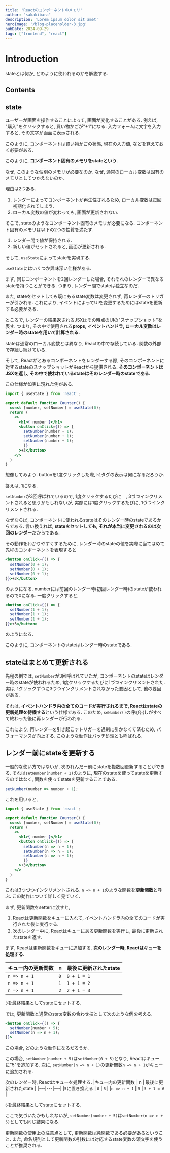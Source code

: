 ```yaml
---
title: 'Reactのコンポーネントのメモリ'
author: "sakakibara"
description: 'Lorem ipsum dolor sit amet'
heroImage: '/blog-placeholder-3.jpg'
pubDate: 2024-09-29
tags: ["frontend", "react"]
---
```


# Introduction
stateとは何か, どのように使われるのかを解説する.

## Contents
<!-- ## hooks -->
<!-- `use`で始まる関数はhooksと呼ばれる. -->
<!-- hooksはレンダー時にのみ呼び出すことができる特別な関数であり, Reactの機能に接続(hook into)する. -->

## state
ユーザーが画面を操作することによって, 画面が変化することがある.
例えば, "購入"をクリックすると, 買い物かごが"+1"になる.
入力フォームに文字を入力すると, その文字が画面に表示される.

このように, コンポーネントは買い物かごの状態, 現在の入力値, などを覚えておく必要がある.

このように, **コンポーネント固有のメモリをstateという**.

なぜ, このような個別のメモリが必要なのか.
なぜ, 通常のローカル変数は固有のメモリとしてつかえないのか.

理由は2つある.
1. レンダーによってコンポーネントが再生性されるため, ローカル変数は毎回初期化されてしまう.
1. ローカル変数の値が変わっても, 画面が更新されない.

そこで, stateのようなコンポーネント固有のメモリが必要になる.
コンポーネント固有のメモリは以下の2つの性質を満たす.

1. レンダー間で値が保持される.
1. 新しい値がセットされると, 画面が更新される.

そして, `useState`によってstateを実現する.

`useState`にはいくつか興味深い仕様がある.

まず, 同じコンポーネントを2回レンダーした場合, それぞれのレンダーで異なるstateを持つことができる.
つまり, レンダー間でstateは独立なのだ.

また, stateをセットしても既にあるstate変数は変更されず, 再レンダーのトリガーが引かれる.
これにより, イベントによってUIを変更するためにはstateを更新する必要がある.

ところで, レンダーの結果返されるJSXはその時点のUIの"スナップショット"を表す. つまり, その中で使用される**props, イベントハンドラ, ローカル変数はレンダー時のstateを用いて計算される.**

stateは通常のローカル変数とは異なり, Reactの中で存続している. 関数の外部で存続し続けている.

そして, Reactがとあるコンポーネントをレンダーする際, そのコンポーネントに対するstateのスナップショットがReactから提供される.
**そのコンポーネントはJSXを返し, その中で使われているstateはそのレンダー時のstateである.**

この仕様が如実に現れた例がある.

```jsx
import { useState } from 'react';

export default function Counter() {
  const [number, setNumber] = useState(0);
  return (
    <>
      <h1>{ number }</h1>
      <button onClick={() => {
        setNumber(number + 1);
        setNumber(number + 1);
        setNumber(number + 1);
        }}
      >+3</button>
    </>
  )
}
```
想像してみよう. buttonを1度クリックした際, `h1`タグの表示は何になるだろうか.

答えは, 1になる.

`setNumber`が3回呼ばれているので, 1度クリックするたびに　, 3づつインクリメントされると思うかもしれないが, 実際には1度クリックするたびに, 1づつインクリメントされる.

なぜならば, コンポーネントに使われるstateはそのレンダー時のstateであるからである. 言い換えれば, **stateをセットしても, それが本当に変更されるのは次回のレンダー**だからである.

その動作をわかりやすくするために, レンダー時のstateの値を実際に当てはめて先程のコンポーネントを表現すると

```jsx
<button onClick={() => {
  setNumber(0 + 1);
  setNumber(0 + 1);
  setNumber(0 + 1);
}}>+3</button>
```
のようになる.
numberには前回のレンダー時(初回レンダー時)のstateが使われるので0になる.
一度クリックすると,
```jsx
<button onClick={() => {
  setNumber(1 + 1);
  setNumber(1 + 1);
  setNumber(1 + 1);
}}>+3</button>
```
のようになる.

このように, コンポーネントのstateはレンダー時のstateである.

## stateはまとめて更新される
先程の例では, `setNumber`が3回呼ばれていたが, コンポーネントのstateはレンダー時のstateが使われるため, 1度クリックするたびに1づつインクリメントされた.
実は, 1クリックずつに3づつインクリメントされなかった要因として, 他の要因がある.

それは, **イベントハンドラ内の全てのコードが実行されるまで, Reactはstateの更新処理を待機する**という仕様である. このため, `seNumber()`の呼び出しがすべて終わった後に再レンダーが行われる.

これにより, 再レンダーを引き起こすトリガーを過剰に引かなくて済むため, パフォーマンスが向上する.
このような動作はバッチ処理とも呼ばれる.

## レンダー前にstateを更新する
一般的な使い方ではないが, 次のれんだー前にstateを複数回更新することができる.
それは`setNumber(number + 1)`のように, 現在のstateを使ってstateを更新するのではなく, 関数を使ってstateを更新することである.

```jsx
setNumber(number => number + 1);
```
これを用いると,
```jsx
import { useState } from 'react';

export default function Counter() {
  const [number, setNumber] = useState(0);
  return (
    <>
      <h1>{ number }</h1>
      <button onClick={() => {
        setNumber(n => n + 1);
        setNumber(n => n + 1);
        setNumber(n => n + 1);
        }}
      >+3</button>
    </>
  )
}
```
これは3つづつインクリメントされる.
`n => n + 1`のような関数を**更新関数**と呼ぶ.
この動作について詳しく見ていく.

まず, 更新関数をsetterに渡すと,
1. Reactは更新関数をキューに入れて, イベントハンドラ内の全てのコードが実行された後に実行する.
2. 次のレンダー中に, Reactはキューにある更新関数を実行し, 最後に更新されたstateを返す.

まず, Reactは更新関数をキューに追加する.
**次のレンダー時, Reactはキューを処理する.**

|キュー内の更新関数 | n | 最後に更新されたstate |
|---|---|---|
|`n => n + 1` | `0` | `0 + 1 = 1` |
|`n => n + 1` | `1` | `1 + 1 = 2` |
|`n => n + 1` | `2` | `2 + 1 = 3` |

`3`を最終結果としてstateにセットする.

では, 更新関数と通常のstate変数の合わせ技として次のような例を考える.
```jsx
<button onClick={() => {
  setNumber(number + 5);
  setNumber(n => n + 1);
}}>
```
この場合, どのような動作になるだろうか.

この場合, `setNumber(number + 5)`は`setNumber(0 + 5)`となり, Reactはキューに"5"を追加する.
次に, `setNumber(n => n + 1)`の更新関数`n => n + 1`がキューに追加される.

次のレンダー時, Reactはキューを処理する.
|キュー内の更新関数 | n | 最後に更新されたstate |
|---|---|---|
|`5`に置き換える | `0` | `5` |
|`n => n + 1` | `5` | `5 + 1 = 6` |

`6`を最終結果としてstateにセットする.

ここで気づいたかもしれないが, `setNumber(number + 5)`は`setNumber(n => n + 5)`としても同じ結果になる.

更新関数の使用上の注意点として, 更新関数は純関数である必要があるということ.
また, 命名規則として更新関数の引数には対応するstate変数の頭文字を使うことが推奨される.
